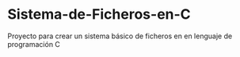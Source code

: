 # Sistema-de-Ficheros-en-C
Proyecto para crear un sistema básico de ficheros en en lenguaje de programación C
